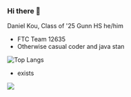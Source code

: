 ### Hi there 👋

Daniel Kou, Class of '25 Gunn HS
he/him

- FTC Team 12635
- Otherwise casual coder and java stan

![Top Langs](https://github-readme-stats.vercel.app/api/top-langs/?username=sharkree&layout=compact&langs_count=10&theme=github_dark)
- exists

<img src="https://skyline.github.com/sharkree/2021">

<!--
**sharkree/sharkree** is a ✨ _special_ ✨ repository because its `README.md` (this file) appears on your GitHub profile.

Here are some ideas to get you started:

- 🔭 I’m currently working on ...
- 🌱 I’m currently learning ...
- 👯 I’m looking to collaborate on ...
- 🤔 I’m looking for help with ...
- 💬 Ask me about ...
- 📫 How to reach me: ...
- 😄 Pronouns: ...
- ⚡ Fun fact: ...
-->

